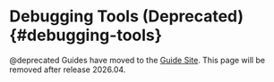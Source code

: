 # Debugging Tools (Deprecated) {#debugging-tools}

@deprecated Guides have moved to the [Guide Site](https://guide.riot-os.org/build-system/debugging_aids/).
This page will be removed after release 2026.04.

